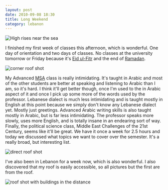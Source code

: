 ```yaml
---
layout: post
date: 2010-09-08 18:30
title: Long Weekend
category: lebanon
---
```


![High rises near the sea](http://dl.dropbox.com/u/3234860/andyfreeland.net/photo/lebanon/09/08/IMG_0691.jpg)

I finished my first week of classes this afternoon, which is wonderful. One day of orientation and two days of classes. No classes at the university tomorrow or Friday because it's [Eid ul-Fitr](http://en.wikipedia.org/wiki/Eid_ul-Fitr) and the end of [Ramadan](http://en.wikipedia.org/wiki/Ramadan).

![corner roof shot](http://dl.dropbox.com/u/3234860/andyfreeland.net/photo/lebanon/09/08/roof3.jpg)

My Advanced [MSA](http://en.wikipedia.org/wiki/Modern_Standard_Arabic) class is really intimidating. It's taught in Arabic and most of the other students are better at speaking and listening to Arabic than I am, so it's hard. I think it'll get better though, once I'm used to the in Arabic aspect of it and once I pick up some more of the words used by the professor. Lebanese dialect is much less intimidating and is taught mostly in English at this point because we simply don't know any Lebanese dialect yet. Mostly just greetings. Advanced Arabic writing skills is also taught mostly in Arabic, but is far less intimidating. The professor speaks more slowly, uses more English, and is totally insane in an endearing sort of way. Finally, the political science class, Middle East Challenges of the 21st Century, seems like it'll be great. We have it once a week for 2.5 hours and today we discussed what topics we want to cover over the semester. It's a really broad, but interesting list.

![direct roof shot](http://dl.dropbox.com/u/3234860/andyfreeland.net/photo/lebanon/09/08/roof2.jpg)

I've also been in Lebanon for a week now, which is also wonderful. I also discovered that my roof is easily accessible, so all pictures but the first are from the roof.

![roof shot with buildings in the distance](http://dl.dropbox.com/u/3234860/andyfreeland.net/photo/lebanon/09/08/roof1.jpg)
